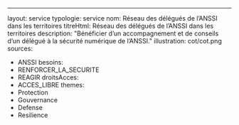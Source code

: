 ---
layout: service
typologie: service
nom: Réseau des délégués de l’ANSSI dans les territoires
titreHtml: Réseau des délégués de l’ANSSI dans les territoires
description: "Bénéficier d’un accompagnement et de conseils d’un délégué à la sécurité numérique de l’ANSSI."
illustration: cot/cot.png
sources:
  - ANSSI
besoins: 
  - RENFORCER_LA_SECURITE
  - REAGIR
droitsAcces:
  - ACCES_LIBRE
themes:
  - Protection
  - Gouvernance
  - Defense
  - Resilience